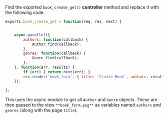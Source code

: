 Find the exported `book_create_get()` **controller** method and replace it with the following code.
    
```js
exports.book_create_get = function(req, res, next) { 


    async.parallel({
        authors: function(callback) {
            Author.find(callback);
        },
        genres: function(callback) {
            Genre.find(callback);
        },
    }, function(err, results) {
        if (err) { return next(err); }
        res.render('book_form', { title: 'Create Book', authors: results.authors, genres: results.genres });
    });

};
```

This uses the async module to get all `Author` and `Genre` objects. These are then passed to the view `**book_form.pug**` as variables named `authors` and `genres` (along with the page `title`).
